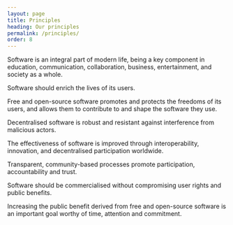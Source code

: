 ```yaml
---
layout: page
title: Principles
heading: Our principles
permalink: /principles/
order: 8
---
```


Software is an integral part of modern life, being a key component in education, communication, collaboration, business, entertainment, and society as a whole.

Software should enrich the lives of its users.

Free and open-source software promotes and protects the freedoms of its users, and allows them to contribute to and shape the software they use.

Decentralised software is robust and resistant against interference from malicious actors.

The effectiveness of software is improved through interoperability, innovation, and decentralised participation worldwide.

Transparent, community-based processes promote participation, accountability and trust.

Software should be commercialised without compromising user rights and public benefits.

Increasing the public benefit derived from free and open-source software is an important goal worthy of time, attention and commitment.

